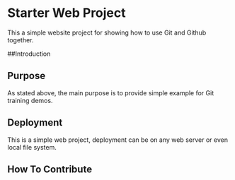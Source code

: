 # Starter Web Project

This a simple website project for showing how to use Git and Github together.

##Introduction



## Purpose

As stated above, the main purpose is to provide simple example for Git training demos.

## Deployment

This is a simple web project, deployment can be on any web server or even local file system.

## How To Contribute
